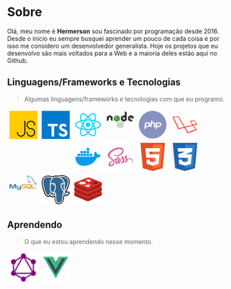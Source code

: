 # Sobre

Olá, meu nome é **Hermerson** sou fascinado por programação desde 2016. Desde o início eu sempre busquei aprender um pouco de cada coisa e por isso me considero um desenvolvedor generalista. Hoje os projetos que eu desenvolvo são mais voltados para a Web e a maioria deles estão aqui no Github.

## Linguagens/Frameworks e Tecnologias

> Algumas linguagens/frameworks e tecnologias com que eu programo.

<img width="65" align="left" style="margin: 5px" src="./assets/js.svg" title="JavaScript">
<img width="65" align="left" style="margin: 5px" src="./assets/typescript.jpeg" title="TypeScript">
<img width="65" align="left" style="margin: 5px" src="./assets/react.svg" title="React & React Native">
<img width="65" align="left" style="margin: 5px" src="./assets/nodejs.svg" title="">
<img width="65" align="left" style="margin: 5px" src="./assets/php.svg" title="PHP">
<img width="65" align="left" style="margin: 5px" src="./assets/laravel.svg" title="Laravel">
<img width="65" align="left" style="margin: 5px" src="./assets/docker.svg" title="Docker">
<img width="65" align="left" style="margin: 5px" src="./assets/sass.svg" title="SASS">
<img width="65" align="left" style="margin: 5px" src="./assets/html.svg" title="HTML">
<img width="65" align="left" style="margin: 5px" src="./assets/css.svg" title="CSS">
<img width="65" align="left" style="margin: 5px" src="./assets/mysql.svg" title="MySQL">
<img width="65" align="left" style="margin: 5px" src="./assets/postgres.png" title="Postgres">
<img width="65" src="./assets/redis.svg" style="margin: 5px" title="Redis">

## Aprendendo

> O que eu estou aprendendo nesse momento.

<img width="65" align="left" style="margin: 5px" src="./assets/graphql.svg" title="GraphQL">
<img width="65" src="./assets/vue.svg" style="margin: 5px" title="GraphQL">